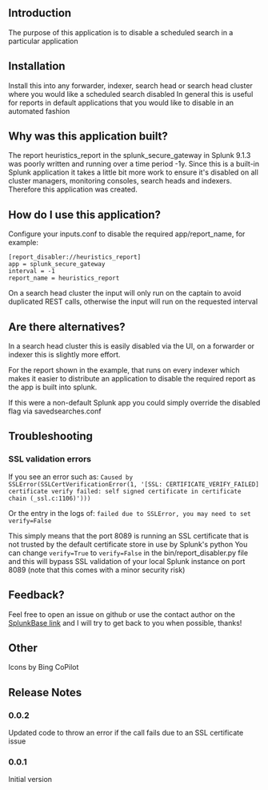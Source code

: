 ## Introduction

The purpose of this application is to disable a scheduled search in a particular application 

## Installation
Install this into any forwarder, indexer, search head or search head cluster where you would like a scheduled search disabled
In general this is useful for reports in default applications that you would like to disable in an automated fashion

## Why was this application built?

The report heuristics_report in the splunk_secure_gateway in Splunk 9.1.3 was poorly written and running over a time period -1y. Since this is a built-in Splunk application it takes a little bit more work to ensure it's disabled on all cluster managers, monitoring consoles, search heads and indexers. Therefore this application was created.

## How do I use this application?
Configure your inputs.conf to disable the required app/report_name, for example:
```
[report_disabler://heuristics_report]
app = splunk_secure_gateway
interval = -1
report_name = heuristics_report
```

On a search head cluster the input will only run on the captain to avoid duplicated REST calls, otherwise the input will run on the requested interval

## Are there alternatives?
In a search head cluster this is easily disabled via the UI, on a forwarder or indexer this is slightly more effort.

For the report shown in the example, that runs on every indexer which makes it easier to distribute an application to disable the required report as the app is built into splunk.

If this were a non-default Splunk app you could simply override the disabled flag via savedsearches.conf

## Troubleshooting
### SSL validation errors
If you see an error such as:
`Caused by SSLError(SSLCertVerificationError(1, '[SSL: CERTIFICATE_VERIFY_FAILED] certificate verify failed: self signed certificate in certificate chain (_ssl.c:1106)')))`

Or the entry in the logs of:
`failed due to SSLError, you may need to set verify=False`

This simply means that the port 8089 is running an SSL certificate that is not trusted by the default certificate store in use by Splunk's python
You can change `verify=True` to `verify=False` in the bin/report_disabler.py file and this will bypass SSL validation of your local Splunk instance on port 8089 (note that this comes with a minor security risk)

## Feedback?
Feel free to open an issue on github or use the contact author on the [SplunkBase link](https://splunkbase.splunk.com/app/7314) and I will try to get back to you when possible, thanks!

## Other
Icons by Bing CoPilot

## Release Notes
### 0.0.2
Updated code to throw an error if the call fails due to an SSL certificate issue

### 0.0.1
Initial version
